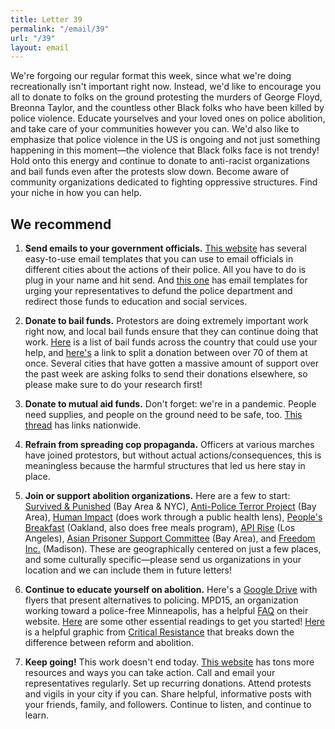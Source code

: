 ```yaml
---
title: Letter 39
permalink: "/email/39"
url: "/39"
layout: email
---
```


We're forgoing our regular format this week, since what we're doing recreationally isn't important right now. Instead, we'd like to encourage you all to donate to folks on the ground protesting the murders of George Floyd, Breonna Taylor, and the countless other Black folks who have been killed by police violence. Educate yourselves and your loved ones on police abolition, and take care of your communities however you can. We'd also like to emphasize that police violence in the US is ongoing and not just something happening in this moment—the violence that Black folks face is not trendy! Hold onto this energy and continue to donate to anti-racist organizations and bail funds even after the protests slow down. Become aware of community organizations dedicated to fighting oppressive structures. Find your niche in how you can help.

## We recommend

1. **Send emails to your government officials.** [This website](https://www.email2act.com) has several easy-to-use email templates that you can use to email officials in different cities about the actions of their police. All you have to do is plug in your name and hit send. And [this one](https://defund12.org/nyc) has email templates for urging your representatives to defund the police department and redirect those funds to education and social services.

2. **Donate to bail funds.** Protestors are doing extremely important work right now, and local bail funds ensure that they can continue doing that work. [Here](https://bailfunds.github.io) is a list of bail funds across the country that could use your help, and [here's](https://secure.actblue.com/donate/bail_funds_george_floyd) a link to split a donation between over 70 of them at once. Several cities that have gotten a massive amount of support over the past week are asking folks to send their donations elsewhere, so please make sure to do your research first!

3. **Donate to mutual aid funds.** Don't forget: we're in a pandemic. People need supplies, and people on the ground need to be safe, too. [This thread](https://twitter.com/thegirlwithfood/status/1267572248149442562) has links nationwide.

4. **Refrain from spreading cop propaganda.** Officers at various marches have joined protestors, but without actual actions/consequences, this is meaningless because the harmful structures that led us here stay in place.

5. **Join or support abolition organizations.** Here are a few to start: [Survived & Punished](https://survivedandpunished.org/about/) (Bay Area & NYC), [Anti-Police Terror Project](https://www.antipoliceterrorproject.org/) (Bay Area), [Human Impact](https://humanimpact.org/) (does work through a public health lens), [People's Breakfast](https://twitter.com/peoplesbreakoak?lang=en) (Oakland, also does free meals program), [API Rise](https://www.api-rise.org/) (Los Angeles), [Asian Prisoner Support Committee](https://www.asianprisonersupport.com/) (Bay Area), and [Freedom Inc.](https://freedom-inc.org/) (Madison). These are geographically centered on just a few places, and some culturally specific—please send us organizations in your location and we can include them in future letters!

6. **Continue to educate yourself on abolition.** Here's a [Google Drive](https://drive.google.com/drive/u/0/folders/1HUpCPvOwUJElxtUP4mCysAY9GyZrSmUk) with flyers that present alternatives to policing. MPD15, an organization working toward a police-free Minneapolis, has a helpful [FAQ](https://www.mpd150.com/faq/) on their website. [Here](http://www.usprisonculture.com/blog/essential-pic-reading-list/) are some other essential readings to get you started! [Here](https://static1.squarespace.com/static/59ead8f9692ebee25b72f17f/t/5b65cd58758d46d34254f22c/1533398363539/CR_NoCops_reform_vs_abolition_CRside.pdf) is a helpful graphic from [Critical Resistance](http://criticalresistance.org/abolish-policing/) that breaks down the difference between reform and abolition.

7. **Keep going!** This work doesn't end today. [This website](https://blacklivesmatters.carrd.co) has tons more resources and ways you can take action. Call and email your representatives regularly. Set up recurring donations. Attend protests and vigils in your city if you can. Share helpful, informative posts with your friends, family, and followers. Continue to listen, and continue to learn.
